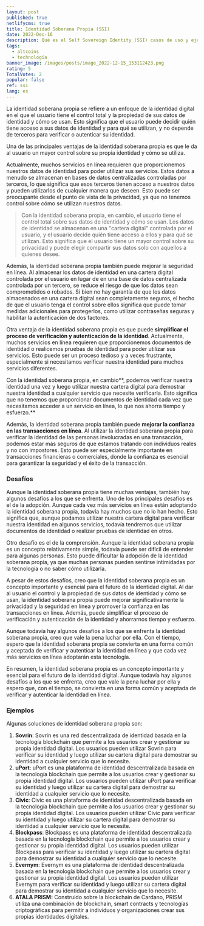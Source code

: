 ```yaml
---
layout: post
published: true
netlifycms: true
title: Identidad Soberana Propia (SSI)
date: 2022-Dec-16
description: Qué es el Self Sovereign Identity (SSI) casos de uso y ejemplos
tags:
  - altcoins
  - technología
banner_image: /images/posts/image_2022-12-15_153112423.png
rating: 5
TotalVotes: 2
popular: false
ref: ssi
lang: es
---
```

La identidad soberana propia se refiere a un enfoque de la identidad digital en el que el usuario tiene el control total y la propiedad de sus datos de identidad y cómo se usan. Esto significa que el usuario puede decidir quién tiene acceso a sus datos de identidad y para qué se utilizan, y no depende de terceros para verificar o autenticar su identidad.

Una de las principales ventajas de la identidad soberana propia es que le da al usuario un mayor control sobre su propia identidad y cómo se utiliza.

Actualmente, muchos servicios en línea requieren que proporcionemos nuestros datos de identidad para poder utilizar sus servicios. Estos datos a menudo se almacenan en bases de datos centralizadas controladas por terceros, lo que significa que esos terceros tienen acceso a nuestros datos y pueden utilizarlos de cualquier manera que deseen. Esto puede ser preocupante desde el punto de vista de la privacidad, ya que no tenemos control sobre cómo se utilizan nuestros datos.

> Con la identidad soberana propia, en cambio, el usuario tiene el control total sobre sus datos de identidad y cómo se usan. Los datos de identidad se almacenan en una "cartera digital" controlada por el usuario, y el usuario decide quién tiene acceso a ellos y para qué se utilizan. Esto significa que el usuario tiene un mayor control sobre su privacidad y puede elegir compartir sus datos solo con aquellos a quienes desee.

Además, la identidad soberana propia también puede mejorar la seguridad en línea. Al almacenar los datos de identidad en una cartera digital controlada por el usuario en lugar de en una base de datos centralizada controlada por un tercero, se reduce el riesgo de que los datos sean comprometidos o robados. Si bien no hay garantía de que los datos almacenados en una cartera digital sean completamente seguros, el hecho de que el usuario tenga el control sobre ellos significa que puede tomar medidas adicionales para protegerlos, como utilizar contraseñas seguras y habilitar la autenticación de dos factores.

Otra ventaja de la identidad soberana propia es que puede **simplificar el proceso de verificación y autenticación de la identidad**. Actualmente, muchos servicios en línea requieren que proporcionemos documentos de identidad o realicemos pruebas de identidad para poder utilizar sus servicios. Esto puede ser un proceso tedioso y a veces frustrante, especialmente si necesitamos verificar nuestra identidad para muchos servicios diferentes.

Con la identidad soberana propia, en cambio**, podemos verificar nuestra identidad una vez y luego utilizar nuestra cartera digital para demostrar nuestra identidad a cualquier servicio que necesite verificarla. Esto significa que no tenemos que proporcionar documentos de identidad cada vez que necesitamos acceder a un servicio en línea, lo que nos ahorra tiempo y esfuerzo.**

Además, la identidad soberana propia también puede **mejorar la confianza en las transacciones en línea**. Al utilizar la identidad soberana propia para verificar la identidad de las personas involucradas en una transacción, podemos estar más seguros de que estamos tratando con individuos reales y no con impostores. Esto puede ser especialmente importante en transacciones financieras o comerciales, donde la confianza es esencial para garantizar la seguridad y el éxito de la transacción.

### Desafíos

Aunque la identidad soberana propia tiene muchas ventajas, también hay algunos desafíos a los que se enfrenta. Uno de los principales desafíos es el de la adopción. Aunque cada vez más servicios en línea están adoptando la identidad soberana propia, todavía hay muchos que no lo han hecho. Esto significa que, aunque podamos utilizar nuestra cartera digital para verificar nuestra identidad en algunos servicios, todavía tendremos que utilizar documentos de identidad o realizar pruebas de identidad en otros.

Otro desafío es el de la comprensión. Aunque la identidad soberana propia es un concepto relativamente simple, todavía puede ser difícil de entender para algunas personas. Esto puede dificultar la adopción de la identidad soberana propia, ya que muchas personas pueden sentirse intimidadas por la tecnología o no saber cómo utilizarla.

A pesar de estos desafíos, creo que la identidad soberana propia es un concepto importante y esencial para el futuro de la identidad digital. Al dar al usuario el control y la propiedad de sus datos de identidad y cómo se usan, la identidad soberana propia puede mejorar significativamente la privacidad y la seguridad en línea y promover la confianza en las transacciones en línea. Además, puede simplificar el proceso de verificación y autenticación de la identidad y ahorrarnos tiempo y esfuerzo.

Aunque todavía hay algunos desafíos a los que se enfrenta la identidad soberana propia, creo que vale la pena luchar por ella. Con el tiempo, espero que la identidad soberana propia se convierta en una forma común y aceptada de verificar y autenticar la identidad en línea y que cada vez más servicios en línea adoptarán esta tecnología.

En resumen, la identidad soberana propia es un concepto importante y esencial para el futuro de la identidad digital. Aunque todavía hay algunos desafíos a los que se enfrenta, creo que vale la pena luchar por ella y espero que, con el tiempo, se convierta en una forma común y aceptada de verificar y autenticar la identidad en línea.

### Ejemplos

Algunas soluciones de identidad soberana propia son:

1. **Sovrin**: Sovrin es una red descentralizada de identidad basada en la tecnología blockchain que permite a los usuarios crear y gestionar su propia identidad digital. Los usuarios pueden utilizar Sovrin para verificar su identidad y luego utilizar su cartera digital para demostrar su identidad a cualquier servicio que lo necesite.
2. **uPort**: uPort es una plataforma de identidad descentralizada basada en la tecnología blockchain que permite a los usuarios crear y gestionar su propia identidad digital. Los usuarios pueden utilizar uPort para verificar su identidad y luego utilizar su cartera digital para demostrar su identidad a cualquier servicio que lo necesite.
3. **Civic**: Civic es una plataforma de identidad descentralizada basada en la tecnología blockchain que permite a los usuarios crear y gestionar su propia identidad digital. Los usuarios pueden utilizar Civic para verificar su identidad y luego utilizar su cartera digital para demostrar su identidad a cualquier servicio que lo necesite.
4. **Blockpass**: Blockpass es una plataforma de identidad descentralizada basada en la tecnología blockchain que permite a los usuarios crear y gestionar su propia identidad digital. Los usuarios pueden utilizar Blockpass para verificar su identidad y luego utilizar su cartera digital para demostrar su identidad a cualquier servicio que lo necesite.
5. **Evernym**: Evernym es una plataforma de identidad descentralizada basada en la tecnología blockchain que permite a los usuarios crear y gestionar su propia identidad digital. Los usuarios pueden utilizar Evernym para verificar su identidad y luego utilizar su cartera digital para demostrar su identidad a cualquier servicio que lo necesite.
6. **A﻿TALA PRISM:** Construido sobre la blockchain de Cardano, PRISM utiliza una combinación de blockchain, smart contracts y tecnologías criptográficas para permitir a individuos y organizaciones crear sus propias identidades digitales.
